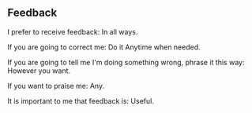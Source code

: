 ## Feedback
<p>I prefer to receive feedback: In all ways.</p>
<p>If you are going to correct me: Do it Anytime when needed.</p>
<p>If you are going to tell me I'm doing something wrong, phrase it this way: However you want.</p>
<p>If you want to praise me: Any.</p>
<p>It is important to me that feedback is: Useful.</p>
